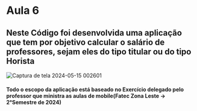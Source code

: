 # Aula 6
## Neste Código foi desenvolvida uma aplicação que tem por objetivo calcular o salário de professores, sejam eles do tipo titular ou do tipo Horista

![Captura de tela 2024-05-15 002601](https://github.com/Peterson-FatecZl/Aula06_Android/assets/141875622/081d50b6-8c46-41e0-a260-b37687840286)

#### Todo o escopo da aplicação está baseado no Exercício delegado pelo professor que ministra as aulas de mobile(Fatec Zona Leste -> 2°Semestre de 2024)

